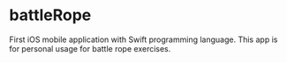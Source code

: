 # battleRope
First iOS mobile application with Swift programming language. This app is for personal usage for battle rope exercises.
